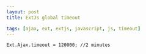 ```yaml
---
layout: post
title: ExtJs global timeout

tags: [ajax, ext, extjs, javascript, js, timeout]
---
```


    Ext.Ajax.timeout = 120000; //2 minutes
